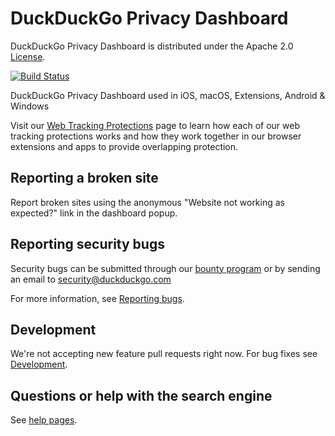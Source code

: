 # DuckDuckGo Privacy Dashboard

DuckDuckGo Privacy Dashboard is distributed under the Apache 2.0
[License](LICENSE.md).

[![Build Status](https://github.com/duckduckgo/duckduckgo-privacy-dashboard/actions/workflows/tests.yml/badge.svg)](https://github.com/duckduckgo/duckduckgo-privacy-dashboard/actions/workflows/tests.yml)

DuckDuckGo Privacy Dashboard used in iOS, macOS, Extensions, Android & Windows

Visit our [Web Tracking Protections](https://help.duckduckgo.com/duckduckgo-help-pages/privacy/web-tracking-protections/) page to learn how each of our web tracking protections works and how they work together in our browser extensions and apps to provide overlapping protection.

## Reporting a broken site

Report broken sites using the anonymous "Website not working as expected?" link in the dashboard popup.

## Reporting security bugs

Security bugs can be submitted through our [bounty program](https://hackerone.com/duckduckgo/reports/new?type=team&report_type=vulnerability) or by sending an email to security@duckduckgo.com

For more information, see [Reporting bugs](CONTRIBUTING.md#reporting-bugs).

## Development

We're not accepting new feature pull requests right now. For bug fixes see [Development](CONTRIBUTING.md#development).

## Questions or help with the search engine
See [help pages](https://duck.co/help).
